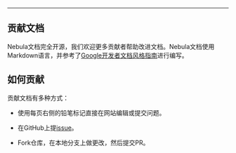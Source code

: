 
---
## 贡献文档

Nebula文档完全开源，我们欢迎更多贡献者帮助改进文档。Nebula文档使用Markdown语言，并参考了[Google开发者文档风格指南](https://developers.google.com/style/)进行编写。

## 如何贡献

贡献文档有多种方式：

 - 使用每页右侧的铅笔标记直接在网站编辑或提交问题。

 - 在GitHub上提[issue](https://github.com/vesoft-inc/nebula/issues)。

 - Fork仓库，在本地分支上做更改，然后提交PR。
